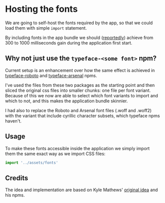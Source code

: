 # Hosting the fonts

We are going to self-host the fonts required by the app, so that we could load them with simple `import` statement.

By including fonts in the app bundle we should  ([reportedly](https://www.bricolage.io/typefaces-easiest-way-to-self-host-fonts/))  achieve from 300 to 1000 milliseconds gain during the application first start.

## Why not just use the `typeface-<some font>` npm?

Current setup is an enhancement over how the same effect is achieved in [typeface-roboto](https://www.npmjs.com/package/typeface-roboto) and [typeface-arsenal](https://www.npmjs.com/package/typeface-arsenal) npms.

I've used the files from these two packages as the starting point and then sliced the original css files into smaller chunks: one file per font variant. Because of this we now are able to select which font variants to import and which to not, and this makes the application bundle skinnier.

I had also to replace the Roboto and Arsenal font files (.woff and .woff2) with the variant that include cyrillic character subsets, which typeface npms haven't.

## Usage

To make these fonts accessible inside the application we simply import them the same exact way as we import CSS files:

``` JavaScript
import '../assets/fonts'
```

## Credits

The idea and implementation are based on Kyle Mathews' [original idea](https://www.bricolage.io/typefaces-easiest-way-to-self-host-fonts/) and his npms.
